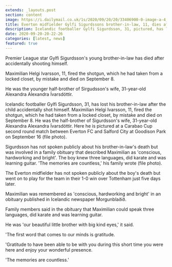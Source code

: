 ```yaml
---
extends: _layouts.post
section: content
image: https://i.dailymail.co.uk/1s/2020/09/20/20/33406900-0-image-a-4_1600629372181.jpg 
title: Everton midfielder Gylfi Sigurdssons brother-in-law, 11, dies after accidentally shooting himself 
description: Icelandic footballer Gylfi Sigurdsson, 31, pictured, has lost his brother-in-law after the child accidentally shot himself. Maximilian Helgi Ivarsson, 11, had taken the gun from a locked closet. 
date: 2020-09-20-20-22-26 
categories: [latest, news] 
featured: true 
--- 
```

Premier League star Gylfi Sigurdsson's young brother-in-law has died after accidentally shooting himself.

Maximilian Helgi Ivarsson, 11, fired the shotgun, which he had taken from a locked closet, by mistake and died on September 8.

He was the younger half-brother of Sirgudsson's wife, 31-year-old Alexandra Alexandra Ívarsdóttir.

Icelandic footballer Gylfi Sigurdsson, 31, has lost his brother-in-law after the child accidentally shot himself. Maximilian Helgi Ivarsson, 11, fired the shotgun, which he had taken from a locked closet, by mistake and died on September 8. He was the half-brother of Sigurdsson's wife, 31-year-old Alexandra Alexandra Ívarsdóttir. Here he is pictured at a Carabao Cup second round match between Everton FC and Salford City at Goodison Park on September 16 (file photo).

Sigurdsson has not spoken publicly about his brother-in-law's death but was involved in a family obituary that described Maximilian as 'conscious, hardworking and bright'. The boy knew three languages, did karate and was learning guitar. 'The memories are countless,' his family wrote (file photo).

The Everton midfielder has not spoken publicly about the boy's death but went on to play for the team in their 1-0 win over Tottenham just five days later.

Maximilian was remembered as 'conscious, hardworking and bright' in an obituary published in Icelandic newspaper Morgunblaðið.

Family members said in the obituary that Maximilian could speak three languages, did karate and was learning guitar.

He was 'our beautiful little brother with big kind eyes,' it said.

'The first word that comes to our minds is gratitude.

'Gratitude to have been able to be with you during this short time you were here and enjoy your wonderful presence.

'The memories are countless.' 

